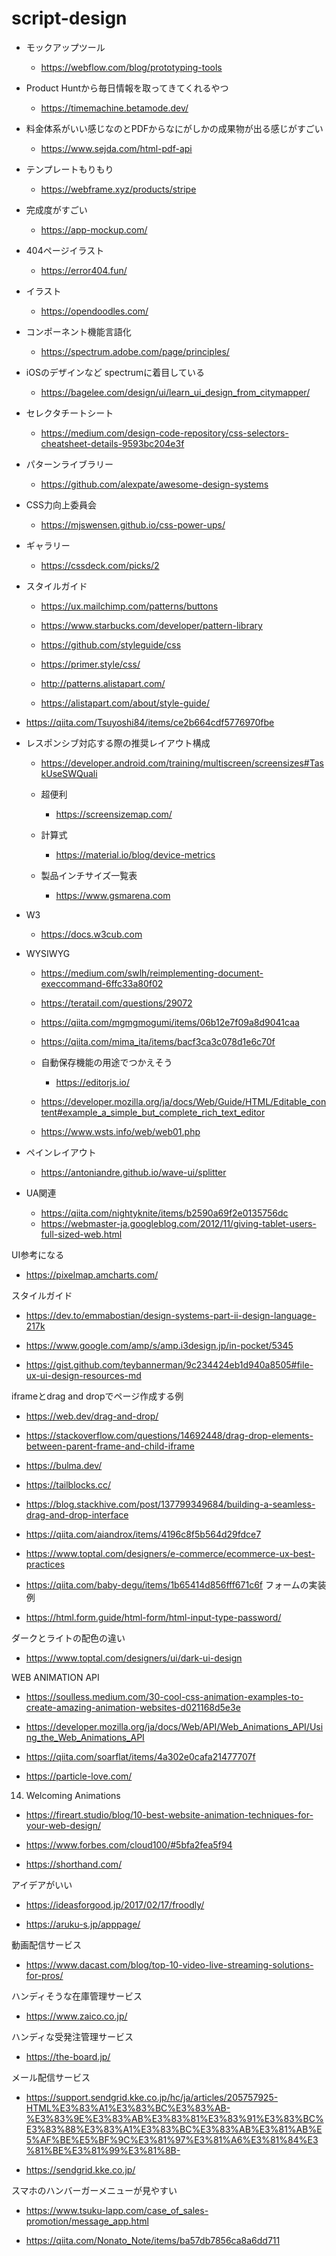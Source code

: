 # script-design

- モックアップツール
  - https://webflow.com/blog/prototyping-tools


- Product Huntから毎日情報を取ってきてくれるやつ
  - https://timemachine.betamode.dev/

- 料金体系がいい感じなのとPDFからなにがしかの成果物が出る感じがすごい
  - https://www.sejda.com/html-pdf-api

- テンプレートもりもり
  - https://webframe.xyz/products/stripe

- 完成度がすごい
  - https://app-mockup.com/

- 404ページイラスト
  - https://error404.fun/

- イラスト
  - https://opendoodles.com/

- コンポーネント機能言語化
  - https://spectrum.adobe.com/page/principles/

- iOSのデザインなど spectrumに着目している
  - https://bagelee.com/design/ui/learn_ui_design_from_citymapper/

- セレクタチートシート
  - https://medium.com/design-code-repository/css-selectors-cheatsheet-details-9593bc204e3f

- パターンライブラリー
  - https://github.com/alexpate/awesome-design-systems

- CSS力向上委員会
  - https://mjswensen.github.io/css-power-ups/

- ギャラリー
  - https://cssdeck.com/picks/2

- スタイルガイド
  - https://ux.mailchimp.com/patterns/buttons

  - https://www.starbucks.com/developer/pattern-library

  - https://github.com/styleguide/css

  - https://primer.style/css/

  - http://patterns.alistapart.com/

  - https://alistapart.com/about/style-guide/

- https://qiita.com/Tsuyoshi84/items/ce2b664cdf5776970fbe

- レスポンシブ対応する際の推奨レイアウト構成
  - https://developer.android.com/training/multiscreen/screensizes#TaskUseSWQuali

  - 超便利
    - https://screensizemap.com/

  - 計算式
    - https://material.io/blog/device-metrics
  
  - 製品インチサイズ一覧表
    - https://www.gsmarena.com


- W3
  - https://docs.w3cub.com

- WYSIWYG
  - https://medium.com/swlh/reimplementing-document-execcommand-6ffc33a80f02
  - https://teratail.com/questions/29072
  - https://qiita.com/mgmgmogumi/items/06b12e7f09a8d9041caa
  - https://qiita.com/mima_ita/items/bacf3ca3c078d1e6c70f
  - 自動保存機能の用途でつかえそう
    - https://editorjs.io/
  - https://developer.mozilla.org/ja/docs/Web/Guide/HTML/Editable_content#example_a_simple_but_complete_rich_text_editor

  - https://www.wsts.info/web/web01.php

- ペインレイアウト
  - https://antoniandre.github.io/wave-ui/splitter

- UA関連
  - https://qiita.com/nightyknite/items/b2590a69f2e0135756dc
  - https://webmaster-ja.googleblog.com/2012/11/giving-tablet-users-full-sized-web.html

UI参考になる
- https://pixelmap.amcharts.com/


スタイルガイド

- https://dev.to/emmabostian/design-systems-part-ii-design-language-217k

- https://www.google.com/amp/s/amp.i3design.jp/in-pocket/5345

- https://gist.github.com/teybannerman/9c234424eb1d940a8505#file-ux-ui-design-resources-md

iframeとdrag and dropでページ作成する例
- https://web.dev/drag-and-drop/
- https://stackoverflow.com/questions/14692448/drag-drop-elements-between-parent-frame-and-child-iframe
- https://bulma.dev/
- https://tailblocks.cc/
- https://blog.stackhive.com/post/137799349684/building-a-seamless-drag-and-drop-interface

- https://qiita.com/aiandrox/items/4196c8f5b564d29fdce7

- https://www.toptal.com/designers/e-commerce/ecommerce-ux-best-practices

- https://qiita.com/baby-degu/items/1b65414d856fff671c6f
フォームの実装例
- https://html.form.guide/html-form/html-input-type-password/


ダークとライトの配色の違い
- https://www.toptal.com/designers/ui/dark-ui-design

WEB ANIMATION API

- https://soulless.medium.com/30-cool-css-animation-examples-to-create-amazing-animation-websites-d021168d5e3e

- https://developer.mozilla.org/ja/docs/Web/API/Web_Animations_API/Using_the_Web_Animations_API

- https://qiita.com/soarflat/items/4a302e0cafa21477707f

- https://particle-love.com/

14. Welcoming Animations
- https://fireart.studio/blog/10-best-website-animation-techniques-for-your-web-design/

- https://www.forbes.com/cloud100/#5bfa2fea5f94

- https://shorthand.com/

アイデアがいい
- https://ideasforgood.jp/2017/02/17/froodly/


- https://aruku-s.jp/apppage/


動画配信サービス

- https://www.dacast.com/blog/top-10-video-live-streaming-solutions-for-pros/

ハンディそうな在庫管理サービス

- https://www.zaico.co.jp/

ハンディな受発注管理サービス

- https://the-board.jp/

メール配信サービス

- https://support.sendgrid.kke.co.jp/hc/ja/articles/205757925-HTML%E3%83%A1%E3%83%BC%E3%83%AB-%E3%83%9E%E3%83%AB%E3%83%81%E3%83%91%E3%83%BC%E3%83%88%E3%83%A1%E3%83%BC%E3%83%AB%E3%81%AB%E5%AF%BE%E5%BF%9C%E3%81%97%E3%81%A6%E3%81%84%E3%81%BE%E3%81%99%E3%81%8B-

- https://sendgrid.kke.co.jp/

スマホのハンバーガーメニューが見やすい

- https://www.tsuku-lapp.com/case_of_sales-promotion/message_app.html


- https://qiita.com/Nonato_Note/items/ba57db7856ca8a6dd711
